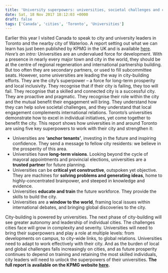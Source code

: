 ```yaml
---
title: 'University superpowers: universities, societal challenges and city-building'
date: Sat, 18 Nov 2017 18:12:03 +0000
draft: false
tags: ['Canada', 'cities', 'Toronto', 'Universities']
---
```


Earlier this year I visited Canada to speak to city and university leaders in Toronto and the nearby city of Waterloo. A report setting out what we can learn has just been published by KPMG in the UK and is available [here](https://home.kpmg.com/uk/en/home/insights/2017/11/universities-harnessing-their-superpowers.html). _Here’s an intro:_ Universities are an undervalued force for development. With a presence in nearly every major town and city in the world, they should be at the centre of regional regeneration and international partnership building. But too often they are secondary partners, or used to fill subcommittee seats. However, some universities are leading the way in city-building efforts. They are the city’s superpower – a force for long-term prosperity and local inclusivity. They recognise that if their city is failing, they too will fail. They recognise that a skilled and connected city is a successful city. They are proactive and pragmatic. They recognise their role within the city and the mutual benefit their engagement will bring. They understand how they can help solve societal challenges, and they understand that local engagement complements international relations. Toronto’s universities demonstrate how to excel in individual initiatives, yet come together to benefit the city. This report shows how universities in and around Toronto are using five key superpowers to work with their city and strengthen it:

*   Universities are **‘anchor tenants’**, investing in the future and inspiring confidence. They send a message to fellow city residents: we believe in the prosperity of this area.
*   Universities have **long-term visions**. Looking beyond the cycle of mayoral appointments and provincial elections, universities are a **trusted partner** for future planning.
*   Universities can be **critical yet constructive**, outspoken yet objective. They are machines for **solving problems and generating ideas**, home to highly-concentrated brainpower, and steeped in knowledge and evidence.
*   Universities **educate and train** the future workforce. They provide the skills to build the city.
*   Universities are a **window to the world**, framing local issues within international debates, and bringing global discoveries to the city.

City-building is powered by universities. The next phase of city-building will see greater autonomy and leadership of individual cities. The challenges cities face will grow in complexity and severity. Universities will need to bring their superpowers and play a role at multiple levels: from developments on campus, to city-wide links, to global relations. Universities need to adapt to work effectively with their city. And as the burden of local and global challenges falls increasingly on cities, and as future prosperity continues to depend on training and retaining the most skilled individuals, city leaders will need to unlock the superpowers of their universities. **The full report is available on the KPMG website [here](https://home.kpmg.com/uk/en/home/insights/2017/11/universities-harnessing-their-superpowers.html).**